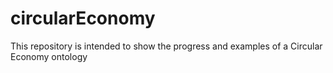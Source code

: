 # circularEconomy
This repository is intended to show the progress and examples of a Circular Economy ontology
